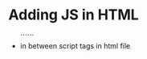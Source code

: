 # Adding JS in HTML
<ul>
    ```<script src="scripts/index.js"></script>```
    <li>in between script tags in html file</li>
</ul>
